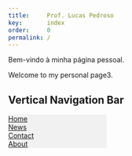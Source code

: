 ```yaml
---
title:     Prof. Lucas Pedroso
key:       index
order:     0
permalink: /
---
```

Bem-vindo à minha página pessoal.

Welcome to my personal page3.

<html>
<head>
<style>
ul {
    list-style-type: none;
    margin: 0;
    padding: 0;
    width: 200px;
    background-color: #f1f1f1;
}

li a {
    display: block;
    color: #000;
    padding: 8px 16px;
    text-decoration: none;
}

/* Change the link color on hover */
li a:hover {
    background-color: #555;
    color: white;
}
</style>
</head>
<body>

<h2>Vertical Navigation Bar</h2>

<ul>
  <li><a href="#home">Home</a></li>
  <li><a href="#news">News</a></li>
  <li><a href="#contact">Contact</a></li>
  <li><a href="#about">About</a></li>
</ul>

</body>
</html>
